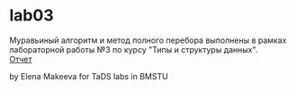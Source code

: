 # lab03
Муравьиный алгоритм и метод полного перебора выполнены в рамках лабораторной работы №3 по курсу "Типы и структуры данных". \
[Отчет](https://github.com/ImpudentPenguin/lab03/blob/master/lab03.md)

by Elena Makeeva for TaDS labs in BMSTU
